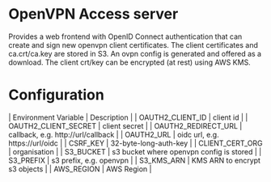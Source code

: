 # OpenVPN Access server
Provides a web frontend with OpenID Connect authentication that can create and sign new openvpn client certificates. The client certificates and ca.crt/ca.key are stored in S3. An ovpn config is generated and offered as a download. The client crt/key can be encrypted (at rest) using AWS KMS.

# Configuration
| Environment Variable | Description |
| OAUTH2\_CLIENT\_ID | client id |
| OAUTH2\_CLIENT\_SECRET | client secret |
| OAUTH2\_REDIRECT\_URL | callback, e.g. http://url/callback |
| OAUTH2\_URL | oidc url, e.g. https://url/oidc |
| CSRF\_KEY | 32-byte-long-auth-key |
| CLIENT\_CERT\_ORG | organisation |
| S3\_BUCKET | s3 bucket where openvpn config is stored |
| S3\_PREFIX | s3 prefix, e.g. openvpn |
| S3\_KMS\_ARN | KMS ARN to encrypt s3 objects |
| AWS\_REGION | AWS Region |
